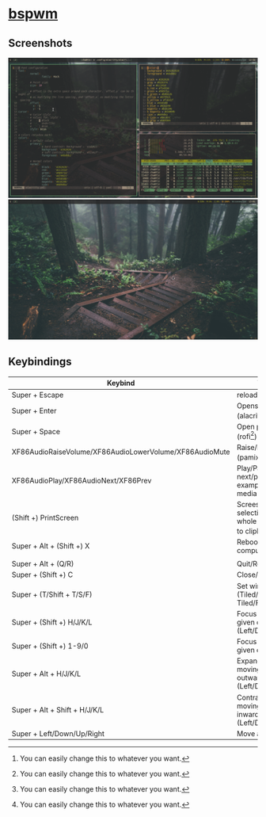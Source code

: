 # [bspwm](https://github.com/baskerville/bspwm)
## Screenshots
![bspwm busy](../../images/bspwm_busy.png)
![bspwm idle](../../images/bspwm_idle.png)
## Keybindings
|Keybind                                                |What it does                                                                          |
|-------------------------------------------------------|--------------------------------------------------------------------------------------|
|Super + Escape                                         |reloads sxhkd config                                                                  |
|Super + Enter                                          |Opens terminal (alacritty)[^1]                                                        |
|Super + Space                                          |Open program launcher (rofi[^1])                                                      |
|XF86AudioRaiseVolume/XF86AudioLowerVolume/XF86AudioMute|Raise/lower/mute volume (pamixer[^1])                                                 |
|XF86AudioPlay/XF86AudioNext/XF86Prev                   |Play/Pause/Go to next/previous for example: song in your media player (playerctl)     |
|(Shift +) PrintScreen                                  |Screeshot selection/Screenshot whole screen and copy to clipboard (maim[^1])          |
|Super + Alt + (Shift +) X                              |Reboot/Poweroff your computer                                                         |
|                                                       |                                                                                      |
|Super + Alt + (Q/R)                                    |Quit/Restart bspwm                                                                    |
|Super + (Shift +) C                                    |Close/Kill window                                                                     |
|Super + (T/Shift + T/S/F)                              |Set window state (Tiled/Pseudo Tiled/Floating/Fullscreen)                             |
|Super + (Shift +) H/J/K/L                              |Focus window in the given direction (Left/Down/Up/Right)                              |
|Super + (Shift +) 1-9/0                                |Focus or send to the given desktop (1-10)                                             |
|Super + Alt + H/J/K/L                                  |Expand a window by moving one of its side outward (Left/Down/Up/Right)                |
|Super + Alt + Shift + H/J/K/L                          |Contract a window by moving one of its side inward (Left/Down/Up/Right)               |
|Super + Left/Down/Up/Right                             |Move a floating window                                                                |
[^1]: You can easily change this to whatever you want.
